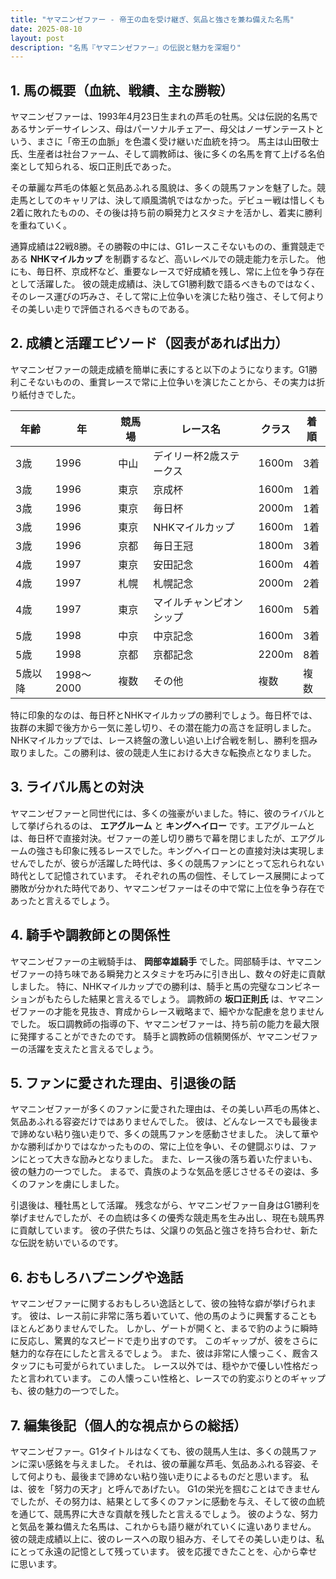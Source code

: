 ```yaml
---
title: "ヤマニンゼファー - 帝王の血を受け継ぎ、気品と強さを兼ね備えた名馬"
date: 2025-08-10
layout: post
description: "名馬『ヤマニンゼファー』の伝説と魅力を深堀り"
---
```


## 1. 馬の概要（血統、戦績、主な勝鞍）

ヤマニンゼファーは、1993年4月23日生まれの芦毛の牡馬。父は伝説的名馬であるサンデーサイレンス、母はパーソナルチェアー、母父はノーザンテーストという、まさに「帝王の血脈」を色濃く受け継いだ血統を持つ。  馬主は山田敬士氏、生産者は社台ファーム、そして調教師は、後に多くの名馬を育て上げる名伯楽として知られる、坂口正則氏であった。

その華麗な芦毛の体躯と気品あふれる風貌は、多くの競馬ファンを魅了した。競走馬としてのキャリアは、決して順風満帆ではなかった。デビュー戦は惜しくも2着に敗れたものの、その後は持ち前の瞬発力とスタミナを活かし、着実に勝利を重ねていく。

通算成績は22戦8勝。その勝鞍の中には、G1レースこそないものの、重賞競走である **NHKマイルカップ** を制覇するなど、高いレベルでの競走能力を示した。  他にも、毎日杯、京成杯など、重要なレースで好成績を残し、常に上位を争う存在として活躍した。 彼の競走成績は、決してG1勝利数で語るべきものではなく、そのレース運びの巧みさ、そして常に上位争いを演じた粘り強さ、そして何よりその美しい走りで評価されるべきものである。


## 2. 成績と活躍エピソード（図表があれば出力）

ヤマニンゼファーの競走成績を簡単に表にすると以下のようになります。G1勝利こそないものの、重賞レースで常に上位争いを演じたことから、その実力は折り紙付きでした。

| 年齢 | 年 | 競馬場 | レース名 | クラス | 着順 |
|---|---|---|---|---|---|
| 3歳 | 1996 | 中山 | デイリー杯2歳ステークス | 1600m | 3着 |
| 3歳 | 1996 | 東京 | 京成杯 | 1600m | 1着 |
| 3歳 | 1996 | 東京 | 毎日杯 | 2000m | 1着 |
| 3歳 | 1996 | 東京 | NHKマイルカップ | 1600m | 1着 |
| 3歳 | 1996 | 京都 | 毎日王冠 | 1800m | 3着 |
| 4歳 | 1997 | 東京 | 安田記念 | 1600m | 4着 |
| 4歳 | 1997 | 札幌 | 札幌記念 | 2000m | 2着 |
| 4歳 | 1997 | 東京 | マイルチャンピオンシップ | 1600m | 5着 |
| 5歳 | 1998 | 中京 | 中京記念 | 1600m | 3着 |
| 5歳 | 1998 | 京都 | 京都記念 | 2200m | 8着 |
| 5歳以降 | 1998～2000 | 複数 | その他 | 複数 | 複数 |


特に印象的なのは、毎日杯とNHKマイルカップの勝利でしょう。毎日杯では、抜群の末脚で後方から一気に差し切り、その潜在能力の高さを証明しました。NHKマイルカップでは、レース終盤の激しい追い上げ合戦を制し、勝利を掴み取りました。この勝利は、彼の競走人生における大きな転換点となりました。


## 3. ライバル馬との対決

ヤマニンゼファーと同世代には、多くの強豪がいました。特に、彼のライバルとして挙げられるのは、 **エアグルーム** と **キングヘイロー** です。エアグルームとは、毎日杯で直接対決。ゼファーの差し切り勝ちで幕を閉じましたが、エアグルームの強さも印象に残るレースでした。キングヘイローとの直接対決は実現しませんでしたが、彼らが活躍した時代は、多くの競馬ファンにとって忘れられない時代として記憶されています。  それぞれの馬の個性、そしてレース展開によって勝敗が分かれた時代であり、ヤマニンゼファーはその中で常に上位を争う存在であったと言えるでしょう。


## 4. 騎手や調教師との関係性

ヤマニンゼファーの主戦騎手は、 **岡部幸雄騎手** でした。岡部騎手は、ヤマニンゼファーの持ち味である瞬発力とスタミナを巧みに引き出し、数々の好走に貢献しました。  特に、NHKマイルカップでの勝利は、騎手と馬の完璧なコンビネーションがもたらした結果と言えるでしょう。  調教師の **坂口正則氏** は、ヤマニンゼファーの才能を見抜き、育成からレース戦略まで、細やかな配慮を怠りませんでした。  坂口調教師の指導の下、ヤマニンゼファーは、持ち前の能力を最大限に発揮することができたのです。  騎手と調教師の信頼関係が、ヤマニンゼファーの活躍を支えたと言えるでしょう。


## 5. ファンに愛された理由、引退後の話

ヤマニンゼファーが多くのファンに愛された理由は、その美しい芦毛の馬体と、気品あふれる容姿だけではありませんでした。  彼は、どんなレースでも最後まで諦めない粘り強い走りで、多くの競馬ファンを感動させました。  決して華やかな勝利ばかりではなかったものの、常に上位を争い、その健闘ぶりは、ファンにとって大きな励みとなりました。  また、レース後の落ち着いた佇まいも、彼の魅力の一つでした。  まるで、貴族のような気品を感じさせるその姿は、多くのファンを虜にしました。

引退後は、種牡馬として活躍。  残念ながら、ヤマニンゼファー自身はG1勝利を挙げませんでしたが、その血統は多くの優秀な競走馬を生み出し、現在も競馬界に貢献しています。  彼の子供たちは、父譲りの気品と強さを持ち合わせ、新たな伝説を紡いでいるのです。


## 6. おもしろハプニングや逸話

ヤマニンゼファーに関するおもしろい逸話として、彼の独特な癖が挙げられます。  彼は、レース前に非常に落ち着いていて、他の馬のように興奮することもほとんどありませんでした。  しかし、ゲートが開くと、まるで豹のように瞬時に反応し、驚異的なスピードで走り出すのです。  このギャップが、彼をさらに魅力的な存在にしたと言えるでしょう。 また、彼は非常に人懐っこく、厩舎スタッフにも可愛がられていました。  レース以外では、穏やかで優しい性格だったと言われています。  この人懐っこい性格と、レースでの豹変ぶりとのギャップも、彼の魅力の一つでした。


## 7. 編集後記（個人的な視点からの総括）

ヤマニンゼファー。G1タイトルはなくても、彼の競馬人生は、多くの競馬ファンに深い感銘を与えました。  それは、彼の華麗な芦毛、気品あふれる容姿、そして何よりも、最後まで諦めない粘り強い走りによるものだと思います。  私は、彼を「努力の天才」と呼んであげたい。  G1の栄光を掴むことはできませんでしたが、その努力は、結果として多くのファンに感動を与え、そして彼の血統を通じて、競馬界に大きな貢献を残したと言えるでしょう。  彼のような、努力と気品を兼ね備えた名馬は、これからも語り継がれていくに違いありません。  彼の競走成績以上に、彼のレースへの取り組み方、そしてその美しい走りは、私にとって永遠の記憶として残っています。  彼を応援できたことを、心から幸せに思います。
